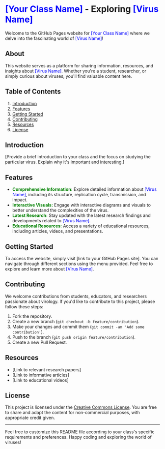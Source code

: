 # <span style="color:blue">[Your Class Name]</span> - Exploring <span style="color:blue">[Virus Name]</span>

Welcome to the GitHub Pages website for <span style="color:blue">[Your Class Name]</span> where we delve into the fascinating world of <span style="color:blue">[Virus Name]</span>!

## About
This website serves as a platform for sharing information, resources, and insights about <span style="color:blue">[Virus Name]</span>. Whether you're a student, researcher, or simply curious about viruses, you'll find valuable content here.

## Table of Contents
1. [Introduction](#introduction)
2. [Features](#features)
3. [Getting Started](#getting-started)
4. [Contributing](#contributing)
5. [Resources](#resources)
6. [License](#license)

## Introduction
[Provide a brief introduction to your class and the focus on studying the particular virus. Explain why it's important and interesting.]

## Features
- <span style="color:green">**Comprehensive Information:**</span> Explore detailed information about <span style="color:blue">[Virus Name]</span>, including its structure, replication cycle, transmission, and impact.
- <span style="color:green">**Interactive Visuals:**</span> Engage with interactive diagrams and visuals to better understand the complexities of the virus.
- <span style="color:green">**Latest Research:**</span> Stay updated with the latest research findings and developments related to <span style="color:blue">[Virus Name]</span>.
- <span style="color:green">**Educational Resources:**</span> Access a variety of educational resources, including articles, videos, and presentations.

## Getting Started
To access the website, simply visit [link to your GitHub Pages site]. You can navigate through different sections using the menu provided. Feel free to explore and learn more about <span style="color:blue">[Virus Name]</span>.

## Contributing
We welcome contributions from students, educators, and researchers passionate about virology. If you'd like to contribute to this project, please follow these steps:
1. Fork the repository.
2. Create a new branch (`git checkout -b feature/contribution`).
3. Make your changes and commit them (`git commit -am 'Add some contribution'`).
4. Push to the branch (`git push origin feature/contribution`).
5. Create a new Pull Request.

## Resources
- [Link to relevant research papers]
- [Link to informative articles]
- [Link to educational videos]

## License
This project is licensed under the <span style="color:red">[Creative Commons License](https://creativecommons.org/licenses/by/4.0/)</span>. You are free to share and adapt the content for non-commercial purposes, with appropriate credit given.

---

Feel free to customize this README file according to your class's specific requirements and preferences. Happy coding and exploring the world of viruses!
